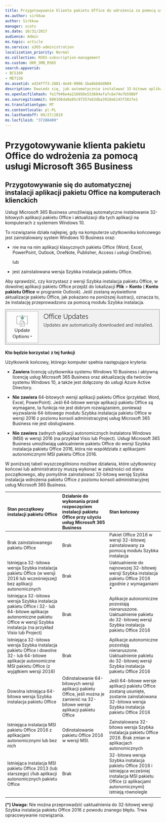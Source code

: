 ```yaml
---
title: Przygotowywanie klienta pakietu Office do wdrożenia za pomocą usługi Microsoft 365 Business
ms.author: sirkkuw
author: Sirkkuw
manager: scotv
ms.date: 10/31/2017
audience: Admin
ms.topic: article
ms.service: o365-administration
localization_priority: Normal
ms.collection: M365-subscription-management
ms.custom: OKR_SMB_M365
search.appverid:
- BCS160
- MET150
ms.assetid: ed34fff3-2881-4ed4-9906-1ba6bb8dd804
description: Dowiedz się, jak automatycznie instalować 32-bitowe aplikacje pakietu Office na komputerach z systemem Windows 10 i aktualizować je.
ms.openlocfilehash: fe1f946e4a216050e533604afa7c6e74e7b5980f
ms.sourcegitcommit: 6003d6da0a85c97357eb3dba3918eb145f381fe1
ms.translationtype: MT
ms.contentlocale: pl-PL
ms.lasthandoff: 09/27/2019
ms.locfileid: "37288400"
---
```

# <a name="prepare-for-office-client-deployment-by-microsoft-365-business"></a>Przygotowywanie klienta pakietu Office do wdrożenia za pomocą usługi Microsoft 365 Business

## <a name="prepare-to-automatically-install-office-apps-to-client-computers"></a>Przygotowywanie się do automatycznej instalacji aplikacji pakietu Office na komputerach klienckich

Usługi Microsoft 365 Business umożliwiają automatyczne instalowanie 32-bitowych aplikacji pakietu Office i aktualizacji dla tych aplikacji na komputerach z systemem Windows 10.
  
To rozwiązanie działa najlepiej, gdy na komputerze użytkownika końcowego jest zainstalowany system Windows 10 Business oraz:
  
- nie ma na nim aplikacji klasycznych pakietu Office (Word, Excel, PowerPoint, Outlook, OneNote, Publisher, Access i usługi OneDrive).
    
    lub
    
- jest zainstalowana wersja Szybka instalacja pakietu Office.
    
Aby sprawdzić, czy korzystasz z wersji Szybka instalacja pakietu Office, w dowolnej aplikacji pakietu Office przejdź do lokalizacji **Plik** \> **Konto** ( **Konto pakietu Office** w programie Outlook). Jeśli zostaną wyświetlone aktualizacje pakietu Office, jak pokazano na poniższej ilustracji, oznacza to, że instalację przeprowadzono za pomocą modułu Szybka instalacja. 
  
![Screenshot of Office updates in Office app Account](media/e3439380-fa43-4ed6-ae5d-64851c297df5.png)
  
 **Kto będzie korzystać z tej funkcji**
  
Użytkownik końcowy, którego komputer spełnia następujące kryteria:
  
- **Zawiera** licencję użytkownika systemu Windows 10 Business i aktywną licencję usług Microsoft 365 Business oraz aktualizację dla twórców systemu Windows 10, a także jest dołączony do usługi Azure Active Directory. 
    
- **Nie zawiera** 64-bitowych wersji aplikacji pakietu Office (przykład: Word, Excel, PowerPoint). Jeśli 64-bitowe wersje aplikacji pakietu Office są wymagane, ta funkcja nie jest dobrym rozwiązaniem, ponieważ wyzwalanie 64-bitowego modułu Szybka instalacja pakietu Office w wersji 2016 z poziomu konsoli administracyjnej usług Microsoft 365 Business nie jest obsługiwane. 
    
- **Nie zawiera** żadnych aplikacji autonomicznych Instalatora Windows (MSI) w wersji 2016 (na przykład Visio lub Project). Usługi Microsoft 365 Business umożliwiają uaktualnienie pakietu Office do wersji Szybka instalacja pakietu Office 2016, która nie współdziała z aplikacjami autonomicznymi MSI pakietu Office 2016. 
    
W poniższej tabeli wyszczególniono możliwe działania, które użytkownicy końcowi lub administratorzy muszą wykonać w zależności od stanu początkowego, aby pomyślnie zainstalować 32-bitową wersję Szybka instalacja wdrożenia pakietu Office z poziomu konsoli administracyjnej usług Microsoft 365 Business.
  
|**Stan początkowy instalacji pakietu Office**|**Działanie do wykonania przed rozpoczęciem instalacji pakietu Office przy użyciu usług Microsoft 365 Business**|**Stan końcowy**|
|:-----|:-----|:-----|
|Brak zainstalowanego pakietu Office  <br/> |Brak  <br/> |Pakiet Office 2016 w wersji 32-bitowej zainstalowany za pomocą modułu Szybka instalacja  <br/> |
|Istniejąca 32-bitowa wersja Szybka instalacja pakietu Office (w wersji 2016 lub wcześniejszej) bez aplikacji autonomicznych  <br/> |Brak  <br/> |Uaktualnienie do najnowszej 32-bitowej wersji Szybka instalacja pakietu Office 2016 zgodnie z wymaganiami **\*** <br/> |
|Istniejąca 32-bitowa wersja Szybka instalacja pakietu Office i 32- lub 64-bitowe aplikacje autonomiczne pakietu Office w wersji Szybka instalacja (na przykład Visio lub Project)  <br/> |Brak  <br/> |Aplikacje autonomiczne pozostają nienaruszone. Uaktualnienie pakietu do 32-bitowej wersji Szybka instalacja pakietu Office 2016  <br/> |
|Istniejąca 32-bitowa wersja Szybka instalacja pakietu Office i dowolne 32- lub 64-bitowe aplikacje autonomiczne MSI pakietu Office (z wyjątkiem wersji 2016)  <br/> |Brak  <br/> |Aplikacje autonomiczne pozostają nienaruszone. Uaktualnienie pakietu do 32-bitowej wersji Szybka instalacja pakietu Office 2016  <br/> ||||
|Dowolna istniejąca 64-bitowa wersja Szybka instalacja pakietu Office  <br/> |Odinstalowanie 64-bitowych wersji aplikacji pakietu Office, jeśli można je zamienić na 32-bitowe wersje aplikacji pakietu Office  <br/> |Jeśli 64-bitowe wersje aplikacji pakietu Office zostaną usunięte, zostanie zainstalowana 32-bitowa wersja Szybka instalacja pakietu Office 2016  <br/> |
|Istniejąca instalacja MSI pakietu Office 2016 z aplikacjami autonomicznymi lub bez nich  <br/> |Odinstalowanie pakietu Office 2016 w wersji MSI.  <br/> |Zainstalowana 32-bitowa wersja Szybka instalacja pakietu Office 2016. Brak zmian w aplikacjach autonomicznych  <br/> |
|Istniejąca instalacja MSI pakietu Office 2013 (lub starszego) i/lub aplikacji autonomicznych pakietu Office  <br/> |Brak  <br/> |32-bitowa wersja Szybka instalacja pakietu Office 2016 i istniejąca wcześniej instalacja MSI pakietu Office (z aplikacjami autonomicznymi) istnieją równolegle  <br/> |
||||
   
 **(\*) Uwaga:** Nie można przeprowadzić uaktualnienia do 32-bitowej wersji Szybka instalacja pakietu Office 2016 z powodu znanego błędu. Trwa opracowywanie rozwiązania. 
  


